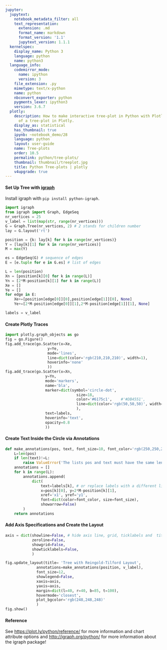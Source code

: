 ```yaml
---
jupyter:
  jupytext:
    notebook_metadata_filter: all
    text_representation:
      extension: .md
      format_name: markdown
      format_version: '1.1'
      jupytext_version: 1.1.1
  kernelspec:
    display_name: Python 3
    language: python
    name: python3
  language_info:
    codemirror_mode:
      name: ipython
      version: 3
    file_extension: .py
    mimetype: text/x-python
    name: python
    nbconvert_exporter: python
    pygments_lexer: ipython3
    version: 3.6.7
  plotly:
    description: How to make interactive tree-plot in Python with Plotly. An examples
      of a tree-plot in Plotly.
    display_as: statistical
    has_thumbnail: true
    ipynb: ~notebook_demo/28
    language: python
    layout: user-guide
    name: Tree-plots
    order: 10.5
    permalink: python/tree-plots/
    thumbnail: thumbnail/treeplot.jpg
    title: Python Tree-plots | plotly
    v4upgrade: true
---
```


#### Set Up Tree with [igraph](http://igraph.org/python/)

Install igraph with `pip install python-igraph`.

```python
import igraph
from igraph import Graph, EdgeSeq
nr_vertices = 25
v_label = list(map(str, range(nr_vertices)))
G = Graph.Tree(nr_vertices, 2) # 2 stands for children number
lay = G.layout('rt')

position = {k: lay[k] for k in range(nr_vertices)}
Y = [lay[k][1] for k in range(nr_vertices)]
M = max(Y)

es = EdgeSeq(G) # sequence of edges
E = [e.tuple for e in G.es] # list of edges

L = len(position)
Xn = [position[k][0] for k in range(L)]
Yn = [2*M-position[k][1] for k in range(L)]
Xe = []
Ye = []
for edge in E:
    Xe+=[position[edge[0]][0],position[edge[1]][0], None]
    Ye+=[2*M-position[edge[0]][1],2*M-position[edge[1]][1], None] 

labels = v_label
```

#### Create Plotly Traces

```python
import plotly.graph_objects as go
fig = go.Figure()
fig.add_trace(go.Scatter(x=Xe,
                   y=Ye,
                   mode='lines',
                   line=dict(color='rgb(210,210,210)', width=1),
                   hoverinfo='none'
                   ))
fig.add_trace(go.Scatter(x=Xn,
                  y=Yn,
                  mode='markers',
                  name='bla',
                  marker=dict(symbol='circle-dot',
                                size=18, 
                                color='#6175c1',    #'#DB4551', 
                                line=dict(color='rgb(50,50,50)', width=1)
                                ),
                  text=labels,
                  hoverinfo='text',
                  opacity=0.8
                  ))
```

#### Create Text Inside the Circle via Annotations

```python
def make_annotations(pos, text, font_size=10, font_color='rgb(250,250,250)'):
    L=len(pos)
    if len(text)!=L:
        raise ValueError('The lists pos and text must have the same len')
    annotations = []
    for k in range(L):
        annotations.append(
            dict(
                text=labels[k], # or replace labels with a different list for the text within the circle  
                x=pos[k][0], y=2*M-position[k][1],
                xref='x1', yref='y1',
                font=dict(color=font_color, size=font_size),
                showarrow=False)
        )
    return annotations  
```

#### Add Axis Specifications and Create the Layout

```python
axis = dict(showline=False, # hide axis line, grid, ticklabels and  title
            zeroline=False,
            showgrid=False,
            showticklabels=False,
            )

fig.update_layout(title= 'Tree with Reingold-Tilford Layout',  
              annotations=make_annotations(position, v_label),
              font_size=12,
              showlegend=False,
              xaxis=axis,
              yaxis=axis,          
              margin=dict(l=40, r=40, b=85, t=100),
              hovermode='closest',
              plot_bgcolor='rgb(248,248,248)'          
              )
fig.show()
```

#### Reference
See https://plot.ly/python/reference/ for more information and chart attribute options and http://igraph.org/python/ for more information about the igraph package!

